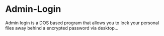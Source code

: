 Admin-Login
===========

Admin login is a DOS based program that allows you to lock your personal files away behind a encrypted password via desktop...
